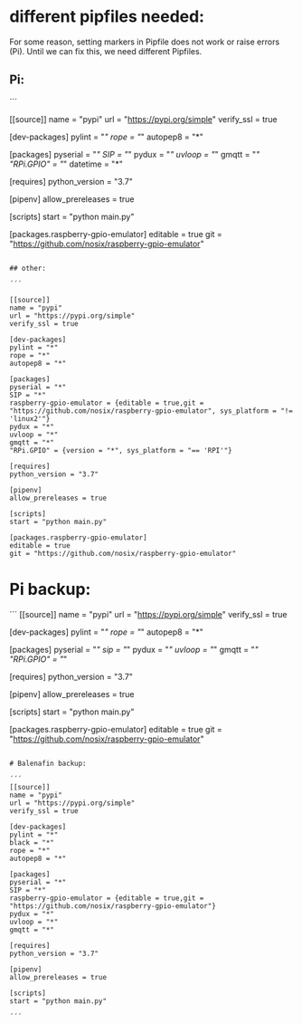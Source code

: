 # different pipfiles needed:

For some reason, setting markers in Pipfile does not work or raise errors (Pi). Until we can fix this, we need different Pipfiles.

## Pi:

´´´

[[source]]
name = "pypi"
url = "https://pypi.org/simple"
verify_ssl = true

[dev-packages]
pylint = "*"
rope = "*"
autopep8 = "*"

[packages]
pyserial = "*"
SIP = "*"
pydux = "*"
uvloop = "*"
gmqtt = "*"
"RPi.GPIO" = "*"
datetime = "*"

[requires]
python_version = "3.7"

[pipenv]
allow_prereleases = true

[scripts]
start = "python main.py"

[packages.raspberry-gpio-emulator]
editable = true
git = "https://github.com/nosix/raspberry-gpio-emulator"
```

## other:

´´´

[[source]]
name = "pypi"
url = "https://pypi.org/simple"
verify_ssl = true

[dev-packages]
pylint = "*"
rope = "*"
autopep8 = "*"

[packages]
pyserial = "*"
SIP = "*"
raspberry-gpio-emulator = {editable = true,git = "https://github.com/nosix/raspberry-gpio-emulator", sys_platform = "!= 'linux2'"}
pydux = "*"
uvloop = "*"
gmqtt = "*"
"RPi.GPIO" = {version = "*", sys_platform = "== 'RPI'"}

[requires]
python_version = "3.7"

[pipenv]
allow_prereleases = true

[scripts]
start = "python main.py"

[packages.raspberry-gpio-emulator]
editable = true
git = "https://github.com/nosix/raspberry-gpio-emulator"
```

# Pi backup:

´´´
[[source]]
name = "pypi"
url = "https://pypi.org/simple"
verify_ssl = true

[dev-packages]
pylint = "*"
rope = "*"
autopep8 = "*"

[packages]
pyserial = "*"
sip = "*"
pydux = "*"
uvloop = "*"
gmqtt = "*"
"RPi.GPIO" = "*"

[requires]
python_version = "3.7"

[pipenv]
allow_prereleases = true

[scripts]
start = "python main.py"

[packages.raspberry-gpio-emulator]
editable = true
git = "https://github.com/nosix/raspberry-gpio-emulator"

```

# Balenafin backup:

´´´
[[source]]
name = "pypi"
url = "https://pypi.org/simple"
verify_ssl = true

[dev-packages]
pylint = "*"
black = "*"
rope = "*"
autopep8 = "*"

[packages]
pyserial = "*"
SIP = "*"
raspberry-gpio-emulator = {editable = true,git = "https://github.com/nosix/raspberry-gpio-emulator"}
pydux = "*"
uvloop = "*"
gmqtt = "*"

[requires]
python_version = "3.7"

[pipenv]
allow_prereleases = true

[scripts]
start = "python main.py"

´´´